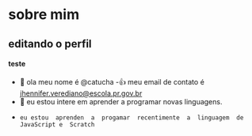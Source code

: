 # sobre mim

## editando o perfil

#### teste

- 👋 ola meu nome é @catucha
-:+1: meu email de contato é jhennifer.verediano@escola.pr.gov.br
- 🌱 eu estou intere em aprender a programar novas linguagens. 
-     eu estou  aprenden  a  progamar  recentimente  a  linguagem  de  JavaScript e  Scratch

<!---
catucha/catucha is a ✨ special ✨ repository because its `README.md` (this file) appears on your GitHub profile.
You can click the Preview link to take a look at your changes.
--->
